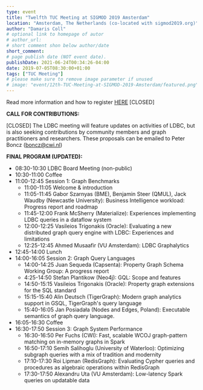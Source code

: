```yaml
---
type: event
title: "Twelfth TUC Meeting at SIGMOD 2019 Amsterdam"
location: "Amsterdam, The Netherlands (co-located with sigmod2019.org)"
author: "Damaris Coll"
# optional link to homepage of autor
# author_url: 
# short comment shon below author/date
short_comment:
# page publish date (NOT event date).
publishDate: 2021-06-24T00:34:26-04:00
date: 2019-07-05T08:30:00+01:00
tags: ["TUC Meeting"]
# please make sure to remove image parameter if unused
# image: "event/12th-TUC-Meeting-at-SIGMOD-2019-Amsterdam/featured.png"
---
```



Read more information and how to
register [HERE](http://wiki.ldbcouncil.org/pages/viewpage.action?pageId=106233859) \[CLOSED\]

**CALL FOR CONTRIBUTIONS:**

\[CLOSED\] The LDBC meeting will feature updates on activities of LDBC,
but is also seeking contributions by community members and graph
practitioners and researchers. These proposals can be emailed to Peter
Boncz (<boncz@cwi.nl>)

**FINAL PROGRAM (UPDATED):**

-   08:30-10:30 LDBC Board Meeting (non-public)
-   10:30-11:00 Coffee
-   11:00-12:45 Session 1: Graph Benchmarks
    -   11:00-11:05 Welcome & introduction
    -   11:05-11:45 Gabor Szarnyas (BME), Benjamin Steer (QMUL), Jack
        Waudby (Newcastle University): Business Intelligence workload:
        Progress report and roadmap
    -   11:45-12:00 Frank McSherry (Materialize): Experiences
        implementing LDBC queries in a dataflow system
    -   12:00-12:25 Vasileios Trigonakis (Oracle): Evaluating a new
        distributed graph query engine with LDBC: Experiences and
        limitations
    -   12:25-12:45 Ahmed Musaafir (VU Amsterdam): LDBC
        Graphalytics
-   12:45-14:00 Lunch
-   14:00-16:05 Session 2: Graph Query Languages
    -   14:00-14:25 Juan Sequeda (Capsenta): Property Graph Schema
        Working Group: A progress report
    -   4:25-14:50 Stefan Plantikow (Neo4j): GQL: Scope and
        features
    -   14:50-15:15 Vasileios Trigonakis (Oracle): Property graph
        extensions for the SQL standard
    -   15:15-15:40 Alin Deutsch (TigerGraph): Modern graph analytics
        support in GSQL, TigerGraph\'s query language
    -   15:40-16:05 Jan Posiadała (Nodes and Edges, Poland): Executable
        semantics of graph query language.
-   16:05-16:30 Coffee
-   16:30-17:50 Session 3: Graph System Performance
    -   16:30-16:50 Per Fuchs (CWI): Fast, scalable WCOJ
        graph-pattern matching on in-memory graphs in Spark
    -   16:50-17:10 Semih Salihoglu (University of Waterloo): Optimizing
        subgraph queries with a mix of tradition and modernity
    -   17:10-17:30 Roi Lipman (RedisGraph): Evaluating Cypher queries
        and procedures as algebraic operations within RedisGraph
    -   17:30-17:50 Alexandru Uta (VU Amsterdam): Low-latency Spark
        queries on updatable data
